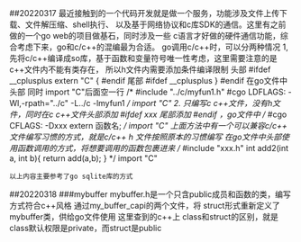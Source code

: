 ##20220317
    最近接触到的一个代码开发就是做一个服务，功能涉及文件上传下载、文件解压缩、shell执行、
    以及基于网络协议和c库SDK的通信。这里有之前做的一个go web的项目做基石，同时涉及一些
    c语言才好做的硬件通信功能，综合考虑下来，go和c/c++的混编最为合适。
    go调用c/c++时，可以分两种情况
    1,先将c/c++编译成so库，基于函数和变量符号唯一性考虑，这里需要注意的是c++文件内不能有类存在，
        所以h文件内需要添加条件编译限制 
            头部
            #ifdef __cplusplus
            extern "C" {
            #endif
            尾部
            #ifdef __cplusplus
            }
            #endif
        在go文件中 
        头部 同时 import "C"后面空一行
        /*
        #include "../c/myfun1.h"
        #cgo LDFLAGS: -Wl,-rpath="../c" -L../c -lmyfun1
        */
        import "C"
    2. 只编写c c++文件，没有h文件，同时在c c++文件头部添加 #ifdef xxx 尾部添加 #endif ，go文件中
         /*
        #cgo CFLAGS: -Dxxx
        extern 函数名;
        */
        import "C"
        上面方法中有一个可以兼容c/c++ 文件编写习惯的方式，就是c/c++ h 文件按照原本的习惯编写
        在go文件中头部使用函数调用的方式，将想要调用的函数包裹进来
        /*
        #include "xxx.h"
        int add2(int a, int b){
            return add(a,b);
        }
        */
        import "C"

    以上内容主要参考了go sqlite库的方式
##20220318
###mybuffer
    mybuffer.h是一个只含public成员和函数的类，编写方式符合c++风格
    通过my_buffer_capi的两个文件，将 struct形式重新定义了mybuffer类，供给go文件使用
    这里查到的c++上 class和struct的区别，就是class默认权限是private，而struct是public